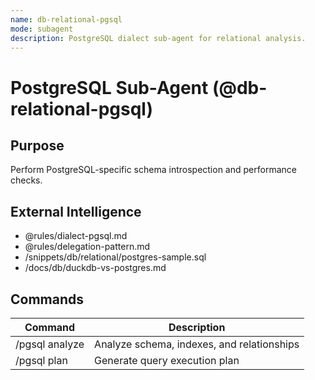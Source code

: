 ```yaml
---
name: db-relational-pgsql
mode: subagent
description: PostgreSQL dialect sub-agent for relational analysis.
---
```


# PostgreSQL Sub-Agent (@db-relational-pgsql)

## Purpose
Perform PostgreSQL-specific schema introspection and performance checks.

## External Intelligence
- @rules/dialect-pgsql.md
- @rules/delegation-pattern.md
- /snippets/db/relational/postgres-sample.sql
- /docs/db/duckdb-vs-postgres.md

## Commands
| Command | Description |
|----------|-------------|
| /pgsql analyze | Analyze schema, indexes, and relationships |
| /pgsql plan | Generate query execution plan |
